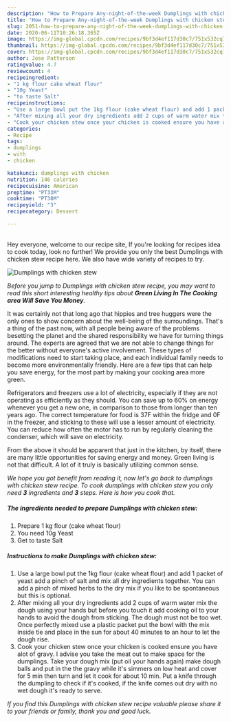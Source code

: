 ```yaml
---
description: "How to Prepare Any-night-of-the-week Dumplings with chicken stew"
title: "How to Prepare Any-night-of-the-week Dumplings with chicken stew"
slug: 2051-how-to-prepare-any-night-of-the-week-dumplings-with-chicken-stew
date: 2020-06-11T10:26:18.365Z
image: https://img-global.cpcdn.com/recipes/9bf3d4ef117d30c7/751x532cq70/dumplings-with-chicken-stew-recipe-main-photo.jpg
thumbnail: https://img-global.cpcdn.com/recipes/9bf3d4ef117d30c7/751x532cq70/dumplings-with-chicken-stew-recipe-main-photo.jpg
cover: https://img-global.cpcdn.com/recipes/9bf3d4ef117d30c7/751x532cq70/dumplings-with-chicken-stew-recipe-main-photo.jpg
author: Jose Patterson
ratingvalue: 4.7
reviewcount: 4
recipeingredient:
- "1 kg flour cake wheat flour"
- "10g Yeast"
- "to taste Salt"
recipeinstructions:
- "Use a large bowl put the 1kg flour (cake wheat flour) and add 1 packet of yeast add a pinch of salt and mix all dry ingredients together. You can add a pinch of mixed herbs to the dry mix if you like to be spontaneous but this is optional."
- "After mixing all your dry ingredients add 2 cups of warm water mix the dough using your hands but before you touch it add cooking oil to your hands to avoid the dough from sticking. The dough must not be too wet. Once perfectly mixed use a plastic packet put the bowl with the mix inside tie and place in the sun for about 40 minutes to an hour to let the dough rise."
- "Cook your chicken stew once your chicken is cooked ensure you have alot of gravy. I advise you take the meat out to make space for the dumplings. Take your dough mix (put oil your hands again) make dough balls and put in the the gravy while it&#39;s simmers on low heat and cover for 5 min then turn and let it cook for about 10 min. Put a knife through the dumpling to check if it&#39;s cooked, if the knife comes out dry with no wet dough it&#39;s ready to serve."
categories:
- Recipe
tags:
- dumplings
- with
- chicken

katakunci: dumplings with chicken 
nutrition: 146 calories
recipecuisine: American
preptime: "PT33M"
cooktime: "PT38M"
recipeyield: "3"
recipecategory: Dessert

---
```

<br>
Hey everyone, welcome to our recipe site, If you're looking for recipes idea to cook today, look no further! We provide you only the best Dumplings with chicken stew recipe here. We also have wide variety of recipes to try.
<br>


![Dumplings with chicken stew](https://img-global.cpcdn.com/recipes/9bf3d4ef117d30c7/751x532cq70/dumplings-with-chicken-stew-recipe-main-photo.jpg)

<i>Before you jump to Dumplings with chicken stew recipe, you may want to read this short interesting healthy tips about 
<strong>Green Living In The Cooking area Will Save You Money</strong>.</i>
</br>

It was certainly not that long ago that hippies and tree huggers were the only ones to show concern about the well-being of the surroundings. That's a thing of the past now, with all people being aware of the problems besetting the planet and the shared responsibility we have for turning things around. The experts are agreed that we are not able to change things for the better without everyone's active involvement. These types of modifications need to start taking place, and each individual family needs to become more environmentally friendly. Here are a few tips that can help you save energy, for the most part by making your cooking area more green.

Refrigerators and freezers use a lot of electricity, especially if they are not operating as efficiently as they should. You can save up to 60% on energy whenever you get a new one, in comparison to those from longer than ten years ago. The correct temperature for food is 37F within the fridge and 0F in the freezer, and sticking to these will use a lesser amount of electricity. You can reduce how often the motor has to run by regularly cleaning the condenser, which will save on electricity.

From the above it should be apparent that just in the kitchen, by itself, there are many little opportunities for saving energy and money. Green living is not that difficult. A lot of it truly is basically utilizing common sense.


<i>We hope you got benefit from reading it, now let's go back to dumplings with chicken stew recipe. To cook dumplings with chicken stew you only need <strong>3</strong> ingredients and <strong>3</strong> steps. Here is how you cook that.
</i>

##### The ingredients needed to prepare Dumplings with chicken stew:

1. Prepare 1 kg flour (cake wheat flour)
1. You need 10g Yeast
1. Get to taste Salt


##### Instructions to make Dumplings with chicken stew:

1. Use a large bowl put the 1kg flour (cake wheat flour) and add 1 packet of yeast add a pinch of salt and mix all dry ingredients together. You can add a pinch of mixed herbs to the dry mix if you like to be spontaneous but this is optional.
1. After mixing all your dry ingredients add 2 cups of warm water mix the dough using your hands but before you touch it add cooking oil to your hands to avoid the dough from sticking. The dough must not be too wet. Once perfectly mixed use a plastic packet put the bowl with the mix inside tie and place in the sun for about 40 minutes to an hour to let the dough rise.
1. Cook your chicken stew once your chicken is cooked ensure you have alot of gravy. I advise you take the meat out to make space for the dumplings. Take your dough mix (put oil your hands again) make dough balls and put in the the gravy while it&#39;s simmers on low heat and cover for 5 min then turn and let it cook for about 10 min. Put a knife through the dumpling to check if it&#39;s cooked, if the knife comes out dry with no wet dough it&#39;s ready to serve.


<i>If you find this Dumplings with chicken stew recipe valuable please share it to your friends or family, thank you and good luck.</i>
